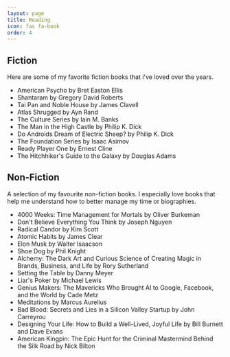 ```yaml
---
layout: page
title: Reading 
icon: fas fa-book
order: 4
---
```

## Fiction

Here are some of my favorite fiction books that i've loved over the years.

- American Psycho by Bret Easton Ellis
- Shantaram by Gregory David Roberts
- Tai Pan and Noble House by James Clavell
- Atlas Shrugged by Ayn Rand
- The Culture Series by Iain M. Banks
- The Man in the High Castle by Philip K. Dick
- Do Androids Dream of Electric Sheep? by Philip K. Dick
- The Foundation Series by Isaac Asimov
- Ready Player One by Ernest Cline
- The Hitchhiker's Guide to the Galaxy by Douglas Adams

## Non-Fiction

A selection of my favourite non-fiction books. I especially love books that help me understand how to better manage my time or biographies. 

- 4000 Weeks: Time Management for Mortals by Oliver Burkeman
- Don't Believe Everything You Think by Joseph Nguyen
- Radical Candor by Kim Scott
- Atomic Habits by James Clear
- Elon Musk by Walter Isaacson
- Shoe Dog by Phil Knight
- Alchemy: The Dark Art and Curious Science of Creating Magic in Brands, Business, and Life by Rory Sutherland
- Setting the Table by Danny Meyer
- Liar's Poker by Michael Lewis
- Genius Makers: The Mavericks Who Brought AI to Google, Facebook, and the World by Cade Metz
- Meditations by Marcus Aurelius
- Bad Blood: Secrets and Lies in a Silicon Valley Startup by John Carreyrou
- Designing Your Life: How to Build a Well-Lived, Joyful Life by Bill Burnett and Dave Evans
- American Kingpin: The Epic Hunt for the Criminal Mastermind Behind the Silk Road by Nick Bilton
